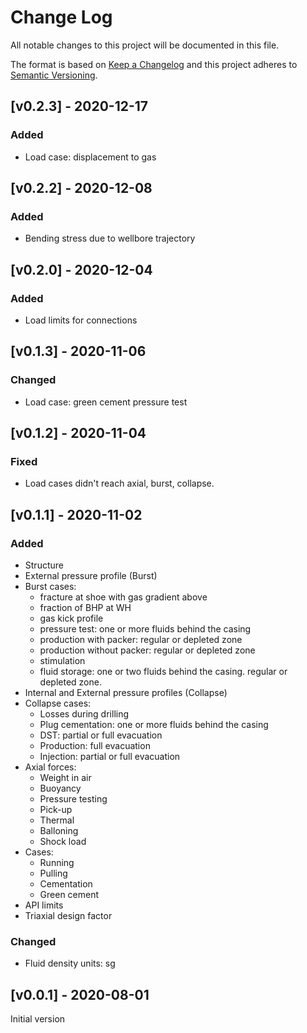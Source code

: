 # Change Log
All notable changes to this project will be documented in this file.
 
The format is based on [Keep a Changelog](http://keepachangelog.com/)
and this project adheres to [Semantic Versioning](http://semver.org/).

## [v0.2.3] - 2020-12-17
### Added
- Load case: displacement to gas

## [v0.2.2] - 2020-12-08
### Added
- Bending stress due to wellbore trajectory

## [v0.2.0] - 2020-12-04
### Added
- Load limits for connections

## [v0.1.3] - 2020-11-06
### Changed
- Load case: green cement pressure test

## [v0.1.2] - 2020-11-04
### Fixed
- Load cases didn't reach axial, burst, collapse.

## [v0.1.1] - 2020-11-02
### Added
- Structure
- External pressure profile (Burst)
- Burst cases: 
  - fracture at shoe with gas gradient above
  - fraction of BHP at WH
  - gas kick profile
  - pressure test: one or more fluids behind the casing
  - production with packer: regular or depleted zone
  - production without packer: regular or depleted zone
  - stimulation
  - fluid storage: one or two fluids behind the casing. regular or depleted zone. 
- Internal and External pressure profiles (Collapse)
- Collapse cases:
  - Losses during drilling
  - Plug cementation: one or more fluids behind the casing
  - DST: partial or full evacuation
  - Production: full evacuation
  - Injection: partial or full evacuation
- Axial forces:
  - Weight in air
  - Buoyancy
  - Pressure testing
  - Pick-up
  - Thermal
  - Balloning
  - Shock load
- Cases: 
  - Running
  - Pulling
  - Cementation
  - Green cement
- API limits
- Triaxial design factor
### Changed
- Fluid density units: sg

## [v0.0.1] - 2020-08-01
Initial version
